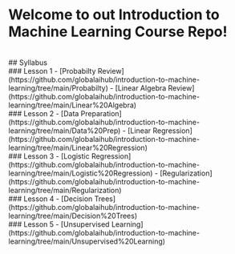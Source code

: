 # Welcome to out Introduction to Machine Learning Course Repo!
<br>
## Syllabus
<br>
### Lesson 1
- [Probabilty Review](https://github.com/globalaihub/introduction-to-machine-learning/tree/main/Probabilty)
- [Linear Algebra Review](https://github.com/globalaihub/introduction-to-machine-learning/tree/main/Linear%20Algebra)
<br>
### Lesson 2
- [Data Preparation](https://github.com/globalaihub/introduction-to-machine-learning/tree/main/Data%20Prep)
- [Linear Regression](https://github.com/globalaihub/introduction-to-machine-learning/tree/main/Linear%20Regression)
<br>
### Lesson 3
- [Logistic Regression](https://github.com/globalaihub/introduction-to-machine-learning/tree/main/Logistic%20Regression)
- [Regularization](https://github.com/globalaihub/introduction-to-machine-learning/tree/main/Regularization)
<br>
### Lesson 4
- [Decision Trees](https://github.com/globalaihub/introduction-to-machine-learning/tree/main/Decision%20Trees)
<br>
### Lesson 5
- [Unsupervised Learning](https://github.com/globalaihub/introduction-to-machine-learning/tree/main/Unsupervised%20Learning)



